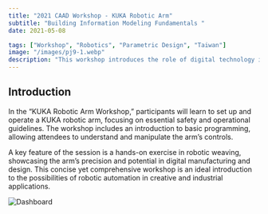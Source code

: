 ```yaml
---
title: "2021 CAAD Workshop - KUKA Robotic Arm"
subtitle: "Building Information Modeling Fundamentals "
date: 2021-05-08

tags: ["Workshop", "Robotics", "Parametric Design", "Taiwan"]
image: "/images/pj9-1.webp"
description: "This workshop introduces the role of digital technology in contemporary architecture, focusing on the development and application of CAD/CAM tools, vibrating knife systems, and CNC technology. Participants will first explore the theoretical foundations, including how these tools transform the architectural design process."
---
```


## Introduction

In the “KUKA Robotic Arm Workshop,” participants will learn to set up and operate a KUKA robotic arm, focusing on essential safety and operational guidelines. The workshop includes an introduction to basic programming, allowing attendees to understand and manipulate the arm’s controls.

A key feature of the session is a hands-on exercise in robotic weaving, showcasing the arm’s precision and potential in digital manufacturing and design. This concise yet comprehensive workshop is an ideal introduction to the possibilities of robotic automation in creative and industrial applications.

![Dashboard](/images/pj9-1.webp)